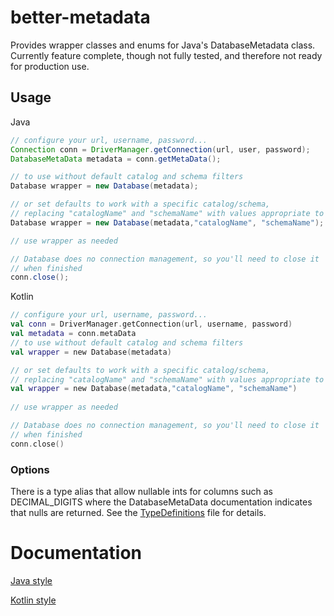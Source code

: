 # better-metadata
Provides wrapper classes and enums for Java's DatabaseMetadata class. Currently feature complete,
though not fully tested, and therefore not ready for production use.

## Usage
Java
```java
// configure your url, username, password...
Connection conn = DriverManager.getConnection(url, user, password);
DatabaseMetaData metadata = conn.getMetaData();

// to use without default catalog and schema filters
Database wrapper = new Database(metadata);

// or set defaults to work with a specific catalog/schema,
// replacing "catalogName" and "schemaName" with values appropriate to your database
Database wrapper = new Database(metadata,"catalogName", "schemaName");

// use wrapper as needed

// Database does no connection management, so you'll need to close it
// when finished
conn.close();
```
Kotlin
```kotlin
// configure your url, username, password...
val conn = DriverManager.getConnection(url, username, password)
val metadata = conn.metaData
// to use without default catalog and schema filters
val wrapper = new Database(metadata)

// or set defaults to work with a specific catalog/schema,
// replacing "catalogName" and "schemaName" with values appropriate to your database
val wrapper = new Database(metadata,"catalogName", "schemaName")
        
// use wrapper as needed

// Database does no connection management, so you'll need to close it
// when finished
conn.close()
```

### Options
There is a type alias that allow nullable ints for columns such as DECIMAL_DIGITS where the
DatabaseMetaData documentation indicates that nulls are returned. See the
[TypeDefinitions](src/main/kotlin/dev/warrengates/bettermetadata/TypeDefinitions.kt) file for
details.

# Documentation
[Java style](https://warren-gates.github.io/better-metadata/javadoc/index.html)

[Kotlin style](https://warren-gates.github.io/better-metadata/kdoc/index.html)